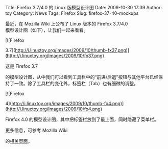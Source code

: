 Title: Firefox 3.7/4.0 的 Linux 版模型设计图
Date: 2009-10-30 17:39
Author: toy
Category: News
Tags: Firefox
Slug: firefox-37-40-mockups

最近，在 Mozilla Wiki 上公布了 Linux 版本的 Firefox 3.7/4.0  
模型设计图（如下），让我们一起来看看。

[![Firefox  

3.7](http://i.linuxtoy.org/images/2009/10/thumb-fx37.png)](http://i.linuxtoy.org/images/2009/10/fx37.png)

这是 Firefox 3.7  

的模型设计图，从中我们可以看到工具栏中的“前进/后退”按钮与其他平台已经保持了一致。除了工具栏的变化外，标签栏（Tab）也有细微的调整。

[![Firefox  

4](http://i.linuxtoy.org/images/2009/10/thumb-fx4.png)](http://i.linuxtoy.org/images/2009/10/fx4.png)

Firefox 4.0 的模型设计图，其中把标签栏放到了最上面，同时隐藏了菜单栏。

更多信息，可参考 Mozilla Wiki  

的[相关](https://wiki.mozilla.org/Firefox/3.7\_Linux\_Theme\_Mockups)[页面](https://wiki.mozilla.org/Firefox/4.0\_Linux\_Theme\_Mockups)。
